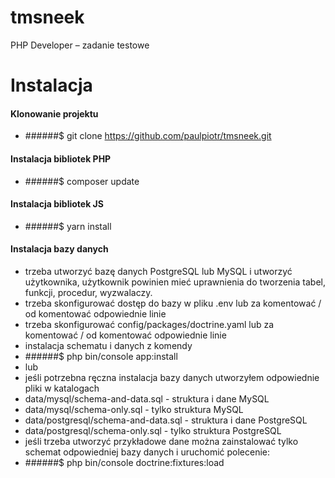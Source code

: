 # tmsneek
PHP Developer – zadanie testowe
# Instalacja
#### Klonowanie projektu
- ######$ git clone https://github.com/paulpiotr/tmsneek.git
#### Instalacja bibliotek PHP
- ######$ composer update
#### Instalacja bibliotek JS
- ######$ yarn install
#### Instalacja bazy danych
- trzeba utworzyć bazę danych PostgreSQL lub MySQL i utworzyć użytkownika, użytkownik powinien mieć uprawnienia do tworzenia tabel, funkcji, procedur, wyzwalaczy.
- trzeba skonfigurować dostęp do bazy w pliku .env lub za komentować / od komentować odpowiednie linie
- trzeba skonfigurować config/packages/doctrine.yaml lub za komentować / od komentować odpowiednie linie
- instalacja schematu i danych z komendy
- ######$ php bin/console app:install
- lub
- jeśli potrzebna ręczna instalacja bazy danych utworzyłem odpowiednie pliki w katalogach
- data/mysql/schema-and-data.sql - struktura i dane MySQL 
- data/mysql/schema-only.sql - tylko struktura MySQL
- data/postgresql/schema-and-data.sql - struktura i dane PostgreSQL 
- data/postgresql/schema-only.sql - tylko struktura PostgreSQL
- jeśli trzeba utworzyć przykładowe dane można zainstalować tylko schemat odpowiedniej bazy danych i uruchomić polecenie:
- ######$ php bin/console doctrine:fixtures:load
